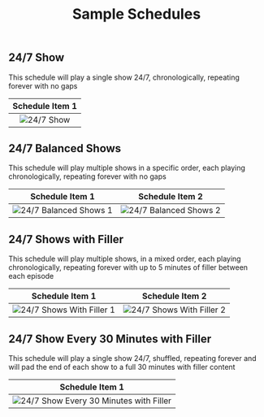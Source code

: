 ﻿---
uid: user-guide-sample-schedules
title: Sample Schedules
---

## 24/7 Show

This schedule will play a single show 24/7, chronologically, repeating forever with no gaps

Schedule Item 1|
:--:|
![24/7 Show](/images/docs/sample-schedule-247-show.png)|

## 24/7 Balanced Shows

This schedule will play multiple shows in a specific order, each playing chronologically, repeating forever with no gaps

Schedule Item 1 | Schedule Item 2
:--:|:--:
![24/7 Balanced Shows 1](/images/docs/sample-schedule-247-balanced-shows-1.png) | ![24/7 Balanced Shows 2](/images/docs/sample-schedule-247-balanced-shows-2.png)

## 24/7 Shows with Filler

This schedule will play multiple shows, in a mixed order, each playing chronologically, repeating forever with up to 5 minutes of filler between each episode

Schedule Item 1 | Schedule Item 2
:--:|:--:
![24/7 Shows With Filler 1](/images/docs/sample-schedule-247-shows-with-filler-1.png) | ![24/7 Shows With Filler 2](/images/docs/sample-schedule-247-shows-with-filler-2.png)

## 24/7 Show Every 30 Minutes with Filler

This schedule will play a single show 24/7, shuffled, repeating forever and will pad the end of each show to a full 30 minutes with filler content

Schedule Item 1|
:--:|
![24/7 Show Every 30 Minutes with Filler](/images/docs/sample-schedule-247-show-every-30-minutes-with-filler.png)|